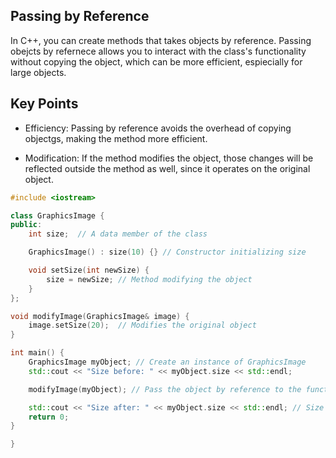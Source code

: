 ## Passing by Reference

In C++, you can create methods that takes objects by reference. Passing obejcts by refernece allows you to interact with the class's functionality without copying the object, which can be more efficient, espiecially for large objects.

## Key Points
* Efficiency: Passing by reference avoids the overhead of copying objectgs, making the method more efficient.

* Modification: If the method modifies the object, those changes will be reflected outside the method as well, since it operates on the original object.

```cpp
#include <iostream>

class GraphicsImage {
public:
    int size;  // A data member of the class

    GraphicsImage() : size(10) {} // Constructor initializing size

    void setSize(int newSize) {
        size = newSize; // Method modifying the object
    }
};

void modifyImage(GraphicsImage& image) {
    image.setSize(20);  // Modifies the original object
}

int main() {
    GraphicsImage myObject; // Create an instance of GraphicsImage
    std::cout << "Size before: " << myObject.size << std::endl;

    modifyImage(myObject); // Pass the object by reference to the function

    std::cout << "Size after: " << myObject.size << std::endl; // Size is modified
    return 0;
}

}

``````